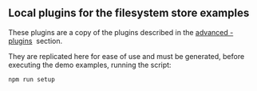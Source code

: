 ## Local plugins for the filesystem store examples

<p>These plugins are a copy of the plugins described in the <a href="https://github.com/wizzifactory/wizzi/tree/master/packages/wizzi-demo/advanced/plugins">advanced - plugins</a>&nbsp; section.</p>

They are replicated here for ease of use and must be generated, before executing the demo examples, running the script:
```sh
npm run setup
```
